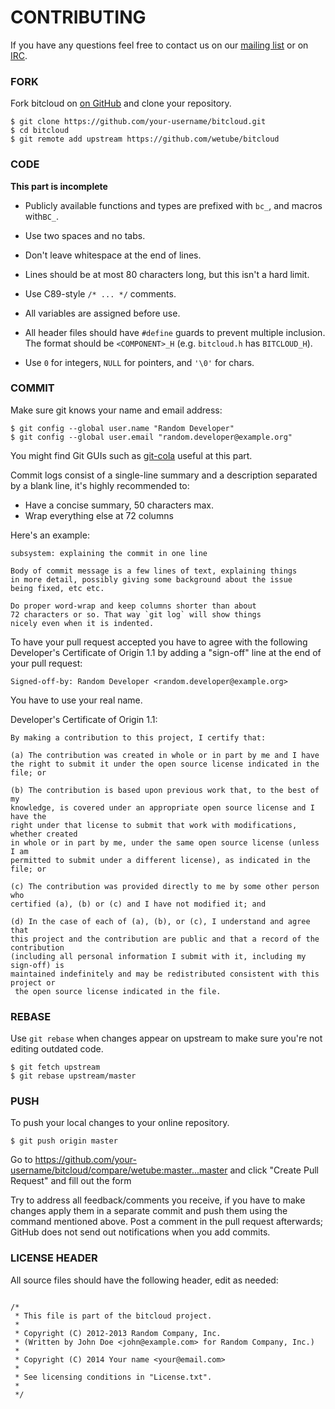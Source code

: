 # CONTRIBUTING
If you have any questions feel free to contact us on our 
[mailing list](http://bitcloudproject.org/w/Mailing_list) or on 
[IRC](http://webchat.freenode.net/?channels=bitcloud).

### FORK
Fork bitcloud on [on GitHub](https://github.com/wetube/bitcloud/fork) and clone 
your repository.

```
$ git clone https://github.com/your-username/bitcloud.git
$ cd bitcloud
$ git remote add upstream https://github.com/wetube/bitcloud
```

### CODE

**This part is incomplete**

* Publicly available functions and types are prefixed with `bc_`, and macros with`BC_`.

* Use two spaces and no tabs.

* Don't leave whitespace at the end of lines.

* Lines should be at most 80 characters long, but this isn't a hard limit.

* Use C89-style `/* ... */` comments.

* All variables are assigned before use.

* All header files should have `#define` guards to prevent multiple inclusion. The format should be `<COMPONENT>_H` (e.g. `bitcloud.h` has `BITCLOUD_H`).

* Use `0` for integers, `NULL` for pointers, and `'\0'` for chars.

### COMMIT

Make sure git knows your name and email address:

```
$ git config --global user.name "Random Developer"
$ git config --global user.email "random.developer@example.org"
```
You might find Git GUIs such as [git-cola](http://git-cola.github.io/) useful 
at this part.

Commit logs consist of a single-line summary and a description separated by a 
blank line, it's highly recommended to:

* Have a concise summary, 50 characters max.
* Wrap everything else at 72 columns

Here's an example:

```
subsystem: explaining the commit in one line

Body of commit message is a few lines of text, explaining things
in more detail, possibly giving some background about the issue
being fixed, etc etc.

Do proper word-wrap and keep columns shorter than about
72 characters or so. That way `git log` will show things
nicely even when it is indented. 
```

To have your pull request accepted you have to agree with the following 
Developer's Certificate of Origin 1.1 by adding a "sign-off" line at the end of 
your pull request:
```
Signed-off-by: Random Developer <random.developer@example.org>
```

You have to use your real name.

Developer's Certificate of Origin 1.1:

```
By making a contribution to this project, I certify that:

(a) The contribution was created in whole or in part by me and I have
the right to submit it under the open source license indicated in the file; or

(b) The contribution is based upon previous work that, to the best of my
knowledge, is covered under an appropriate open source license and I have the
right under that license to submit that work with modifications, whether created
in whole or in part by me, under the same open source license (unless I am
permitted to submit under a different license), as indicated in the file; or

(c) The contribution was provided directly to me by some other person who
certified (a), (b) or (c) and I have not modified it; and

(d) In the case of each of (a), (b), or (c), I understand and agree that
this project and the contribution are public and that a record of the contribution
(including all personal information I submit with it, including my sign-off) is
maintained indefinitely and may be redistributed consistent with this project or
 the open source license indicated in the file.
```

### REBASE

Use `git rebase` when changes appear on upstream to make sure you're not editing 
outdated code.

```
$ git fetch upstream
$ git rebase upstream/master
```

### PUSH

To push your local changes to your online repository.

```
$ git push origin master
```
Go to https://github.com/your-username/bitcloud/compare/wetube:master...master
and click "Create Pull Request" and fill out the form

Try to address all feedback/comments you receive, if you have to make changes 
apply them in a separate commit and push them using the command mentioned above.
Post a comment in the pull request afterwards; GitHub does not send out 
notifications when you add commits.

### LICENSE HEADER


All source files should have the following header, edit as needed:


```

/*
 * This file is part of the bitcloud project.
 * 
 * Copyright (C) 2012-2013 Random Company, Inc.
 * (Written by John Doe <john@example.com> for Random Company, Inc.)
 *
 * Copyright (C) 2014 Your name <your@email.com>
 *
 * See licensing conditions in "License.txt".
 *
 */

```

